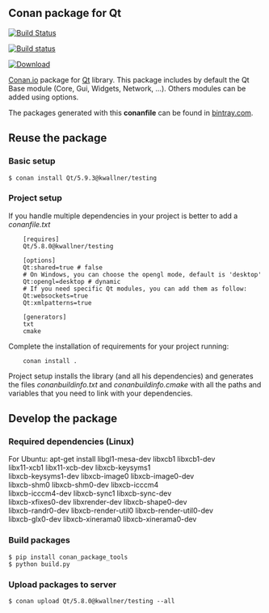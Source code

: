 Conan package for Qt
--------------------------------------------

[![Build Status](https://travis-ci.org/kwallner/conan-qt.svg?branch=testing/5.8.0)](https://travis-ci.org/kwallner/conan-qt)

[![Build status](https://ci.appveyor.com/api/projects/status/gboj3x82d42eoasw/branch/testing/5.8.0?svg=true)](https://ci.appveyor.com/project/kwallner/conan-qt)

[ ![Download](https://api.bintray.com/packages/kwallner/Conan/Qt%3Akwallner/images/download.svg?version=5.8.0%3Atesting) ](https://bintray.com/kwallner/Conan/Qt%3Akwallner/5.8.0%3Atesting/link)

[Conan.io](https://conan.io) package for [Qt](https://www.qt.io) library. This package includes by default the Qt Base module (Core, Gui, Widgets, Network, ...). Others modules can be added using options.

The packages generated with this **conanfile** can be found in [bintray.com](https://bintray.com/kwallner/Conan).

## Reuse the package

### Basic setup

```
$ conan install Qt/5.9.3@kwallner/testing
```

### Project setup

If you handle multiple dependencies in your project is better to add a *conanfile.txt*

```
    [requires]
    Qt/5.8.0@kwallner/testing

    [options]
    Qt:shared=true # false
    # On Windows, you can choose the opengl mode, default is 'desktop'
    Qt:opengl=desktop # dynamic
    # If you need specific Qt modules, you can add them as follow:
    Qt:websockets=true
    Qt:xmlpatterns=true

    [generators]
    txt
    cmake
```

Complete the installation of requirements for your project running:

```
    conan install .
```

Project setup installs the library (and all his dependencies) and generates the files *conanbuildinfo.txt* and *conanbuildinfo.cmake* with all the paths and variables that you need to link with your dependencies.

## Develop the package

### Required dependencies (Linux)

For Ubuntu:
apt-get install libgl1-mesa-dev libxcb1 libxcb1-dev \
    libx11-xcb1 libx11-xcb-dev libxcb-keysyms1 \
    libxcb-keysyms1-dev libxcb-image0 libxcb-image0-dev \
    libxcb-shm0 libxcb-shm0-dev libxcb-icccm4 \
    libxcb-icccm4-dev libxcb-sync1 libxcb-sync-dev \
    libxcb-xfixes0-dev libxrender-dev libxcb-shape0-dev \
    libxcb-randr0-dev libxcb-render-util0 libxcb-render-util0-dev \
    libxcb-glx0-dev libxcb-xinerama0 libxcb-xinerama0-dev

### Build packages

    $ pip install conan_package_tools
    $ python build.py

### Upload packages to server

    $ conan upload Qt/5.8.0@kwallner/testing --all
